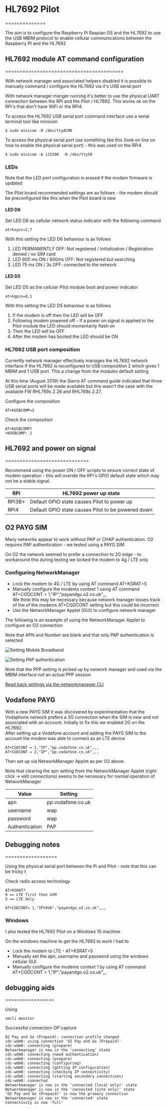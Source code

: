 # HL7692 Pilot
==============

The aim is to configure the Raspberry Pi Raspian OS and the HL7692 to use the USB MBIM 
protocol to enable cellular communications between the Raspberry PI and the HL7692


## HL7692 module AT command configuration
=========================================

With network manager and associated helpers disabled it is possible to manually
 command / configure the HL7692 via it's USB serial port  

With network manager manger running it's better to use the physical UART connection between
 the RPi and the Pilot / HL7692. This works ok on the RPi's that don't have WiFi or the RPi4.

To access the HL7692 USB serial port command interface use a serial
 terminal tool like minicom 

```
$ sudo minicom -D /dev/ttyACM0
```

To access the physical serial port use something like this (look on line on how to
 enable the physical serial port) - this was used on the RPi4

```
$ sudo minicom -b 115200  -D /dev/ttyS0
```

### LEDs
Note that the LED port configuration is erased if the modem firmware is updated

The Pilot board recommended settings are as follows - the modem should be preconfigured
 like this when the Pilot board is new

#### LED D6
Set LED D6 as cellular network status indicator with the following command
```
at+ksync=2,7
```

With this setting the LED D6 behaviour is as follows

1. LED PERMANENTLY OFF: Not registered / Initialization / Registration denied / no SIM card
1. LED 600 ms ON / 600ms OFF: Not registered but searching 
1. LED 75 ms ON / 3s OFF: connected to the network

#### LED D5
Set LED D5 as the cellular Pilot module boot and power indicator  
```
at+kgpio=8,1
```

With this setting the LED D5 behaviour is as follows
1. If the modem is off then the LED will be OFF
1. Following modem powered off - if a power on signal is applied to the Pilot module 
the LED should momentarily flash on
1. Then the LED will be OFF
1. After the modem has booted the LED should be ON

### HL7692 USB port composition

Currently network manager effectively manages the HL7692 network interface 
if the HL7692 is reconfigured to USB composition 2 which gives 1 MBIM and 1 USB port.
This a change from the modules default setting 

At this time (August 2019) the Sierra AT command guide indicated that three USB serial ports 
will be made available but this wasn't the case with the available FW RHL769x.2.26 and RHL769x.2.27.

Configure the composition
```
AT+KUSBCOMP=2
```

Check the composition
```
AT+KUSBCOMP?
+KUSBCOMP: 2
```

## HL7692 and power on signal
=============================

Recommend using the power ON / OFF scripts to ensure correct state of modem operation - this will 
overide the RPi's GPIO default state which may not be a stable signal.

| RPi    |  HL7692 power up state                             |
| ------ | -------------------------------------------------- |
| RPi3B+ | Default GPIO state causes Pilot to power up        |
| RPi4   | Default GPIO state causes Pilot to be powered down |



## O2 PAYG SIM 

Many networks appear to work without PAP or CHAP authentication.
 O2 requires PAP authentication - we tested using a PAYG SIM  

On O2 the network seemed to prefer a connection to 2G edge - to workaround this during testing
 we locked the modem to 4g / LTE only

###  Configuring NetworkManager

* Lock the modem to 4G / LTE by using AT command AT+KSRAT=5 
* Manually configure the modems context 1 using AT command
  AT+CGDCONT = 1,"IP","payandgo.o2.co.uk",,,  
  We think this may be necessary  because network manager losses track of the
   of the modems AT+CGDCONT setting but this could be incorrect 
* Use the NetworkManager Applet (GUI) to configure network manager

The following is an example of using the NetworkManager Applet to configure 
 an O2 connection  

Note that APN and Number are blank and that only PAP authentication is selected 

![Setting Mobile Broadband](./o2_networkManagerGui_mobileBroadband.png)

![Setting PAP authentication](./o2_networkManagerGui_pppSettings.png)  

Note that the PPP setting is picked up by network manager and used via the MBIM interface
 not an actual PPP session

[Read back settings via the networkmanager CLI](./example_nmcli_configRead_O2_HL7692.md)


## Vodafone PAYG

With a new PAYG SIM it was discovered by experimentation that the Vodaphone network prefers
 a 3G connection when the SIM is new and not associated with an account.
Initially to fix this we enabled 2G on the HL7692.  
After setting up a Vodafone account and adding the PAYG SIM to the account the modem was able
 to connect as an LTE device 
 


```
AT+CGDCONT = 1,"IP","pp.vodafone.co.uk",,,
AT+CGDCONT = 2,"IP","pp.vodafone.co.uk",,,
```
Then set up via NetworkManager Applet as per O2 above.

Note that clearing the apn setting from the NetworkManager Applet
 (right click -> edit connections) seems to be necessary for normal operation of NetworkManager
 
| Value         | Setting            |
| ------------- | ------------------ |
| apn    	| pp.vodafone.co.uk  |
| username 	| wap  |
| password 	| wap  |
| Authentication | PAP |



## Debugging notes
==================

Using the physical serial port between the Pi and Pilot - note that this can be tricky t

Check radio access technology
```
AT+KSRAT?
9 == LTE first then GSM
5 == LTE Only
```

```
AT+CGDCONT= 1,"IPV4V6","payandgo.o2.co.uk",,,  

```


### Windows
I also tested the HL7692 Pilot on a Windows 10 machine 

On the windows machine to get the HL7692 to work I had to 
* Lock the modem to LTE - AT+KSRAT=5 
* Manually set the apn, username and password using the windows cellular GUI
* Manually configure the modems context 1 by using AT command
 AT+CGDCONT = 1,"IP","payandgo.o2.co.uk",,, 

## debugging aids
=================

Using
``` 
nmcli monitor
```
Successful connection OP capture
```
O2 Pay and Go (Prepaid): connection profile changed
cdc-wdm0: using connection 'O2 Pay and Go (Prepaid)'
cdc-wdm0: connecting (prepare)
Networkmanager is now in the 'connecting' state
cdc-wdm0: connecting (need authentication)
cdc-wdm0: connecting (prepare)
cdc-wdm0: connecting (configuring)
cdc-wdm0: connecting (getting IP configuration)
cdc-wdm0: connecting (checking IP connectivity)
cdc-wdm0: connecting (starting secondary connections)
cdc-wdm0: connected
Networkmanager is now in the 'connected (local only)' state
Networkmanager is now in the 'connected (site only)' state
'O2 Pay and Go (Prepaid)' is now the primary connection
Networkmanager is now in the 'connected' state
Connectivity is now 'full'

